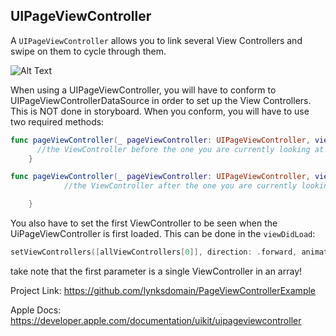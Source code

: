 ## UIPageViewController

A `UIPageViewController` allows you to link several View Controllers and swipe on them to cycle through them.

![Alt Text](https://media.giphy.com/media/836BQXnHcfYLxMNSwH/giphy.gif)


When using a UIPageViewController, you will have to conform to UIPageViewControllerDataSource in order to set up the View Controllers. This is NOT done in storyboard. When you conform,  you will have to use two required methods:


```swift
func pageViewController(_ pageViewController: UIPageViewController, viewControllerBefore viewController: UIViewController) -> UIViewController? {
      //the ViewController before the one you are currently looking at
    }

func pageViewController(_ pageViewController: UIPageViewController, viewControllerAfter viewController: UIViewController) -> UIViewController? {
            //the ViewController after the one you are currently looking at

    }
```


You also have to set the first ViewController to be seen when the UiPageViewController is first loaded. This can be done in the `viewDidLoad`:

```swift
setViewControllers([allViewControllers[0]], direction: .forward, animated: true, completion: nil)

```

take note that the first parameter is a single ViewController in an array!


Project Link:
https://github.com/lynksdomain/PageViewControllerExample

Apple Docs:
https://developer.apple.com/documentation/uikit/uipageviewcontroller
